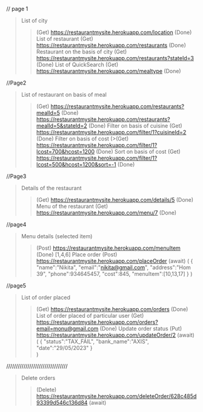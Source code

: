 // page 1
> List of city
>>(Get) https://restaurantmysite.herokuapp.com/location   (Done)
> List of restaurant
>>(Get) https://restaurantmysite.herokuapp.com/restaurants   (Done)
> Restaurant on the basis of city
>>(Get) https://restaurantmysite.herokuapp.com/restaurants?stateId=3   (Done)
> List of QuickSearch
>>(Get) https://restaurantmysite.herokuapp.com/mealtype   (Done)

//Page2
> List of restaurant on basis of meal
>>(Get) https://restaurantmysite.herokuapp.com/restaurants?mealId=5  (Done)
> https://restaurantmysite.herokuapp.com/restaurants?mealId=5&stateId=2  (Done)
> Filter on basis of cuisine
>>(Get) https://restaurantmysite.herokuapp.com/filter/1?cuisineId=2  (Done)
> Filter on basis of cost
>>(>(Get) https://restaurantmysite.herokuapp.com/filter/1?lcost=700&hcost=1200  (Done)
> Sort on basis of cost
>>(Get) https://restaurantmysite.herokuapp.com/filter/1?lcost=500&hcost=1200&sort=-1   (Done)

//Page3
> Details of the restaurant
>>(Get) https://restaurantmysite.herokuapp.com/details/5   (Done)
> Menu of the restaurant 
>>(Get) https://restaurantmysite.herokuapp.com/menu/7         (Done)

//page4
> Menu details (selected item)
>>(Post) https://restaurantmysite.herokuapp.com/menuItem    (Done)
[1,4,6]
> Place order
>>(Post) https://restaurantmysite.herokuapp.com/placeOrder   (await)
(
    {
        "name":"Nikita",
        "email":"nikita@gmail.com",
        "address":"Hom 39",
        "phone":934645457,
        "cost":845,
        "menuItem":[10,13,17]
    }
)

//page5
> List of order placed 
>>(Get) https://restaurantmysite.herokuapp.com/orders   (Done)
> List of order placed of particular user
>>(Get) https://restaurantmysite.herokuapp.com/orders?email=monu@gmail.com  (Done)
> Update order status
>>(Put) https://restaurantmysite.herokuapp.com/updateOrder/2  (await)
(
    {
        "status":"TAX_FAIL",
        "bank_name":"AXIS",
        "date":"29/05/2023"
    }   
)



////////////////////////////////
> Delete orders
>>(Delete) https://restaurantmysite.herokuapp.com/deleteOrder/628c485d93399d546c136d84  (await)